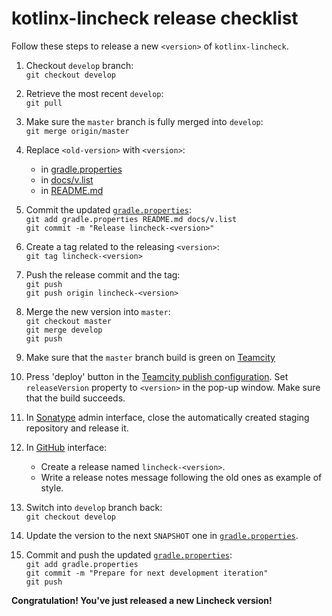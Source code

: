# kotlinx-lincheck release checklist
Follow these steps to release a new `<version>` of `kotlinx-lincheck`.

1. Checkout `develop` branch: <br>
   `git checkout develop`

2. Retrieve the most recent `develop`: <br>
   `git pull`

3. Make sure the `master` branch is fully merged into `develop`: <br>
   `git merge origin/master`

4. Replace `<old-version>` with `<version>`:
   * in [gradle.properties](gradle.properties)
   * in [docs/v.list](docs/v.list)
   * in [README.md](README.md)

5. Commit the updated [`gradle.properties`](gradle.properties): <br>
   `git add gradle.properties README.md docs/v.list` <br>
   `git commit -m "Release lincheck-<version>"`
   
6. Create a tag related to the releasing `<version>`: <br>
   `git tag lincheck-<version>`

7. Push the release commit and the tag: <br>
   `git push` <br>
   `git push origin lincheck-<version>`

8. Merge the new version into `master`: <br>
   `git checkout master` <br>
   `git merge develop` <br>
   `git push`
   
9. Make sure that the `master` branch build is green on [Teamcity](https://teamcity.jetbrains.com/project/KotlinTools_KotlinxLincheck?branch=%3Cdefault%3E&mode=builds)

10. Press 'deploy' button in the [Teamcity publish configuration](https://teamcity.jetbrains.com/buildConfiguration/KotlinTools_KotlinxLincheck_Publish?branch=%3Cdefault%3E&buildTypeTab=overview&mode=builds). 
Set `releaseVersion` property to `<version>` in the pop-up window. Make sure that the build succeeds.

11. In [Sonatype](https://oss.sonatype.org/) admin interface, close the automatically created staging repository and release it.

12. In [GitHub](https://github.com/Kotlin/kotlinx-lincheck/releases) interface:
    * Create a release named `lincheck-<version>`.
    * Write a release notes message following the old ones as example of style.
    
13. Switch into `develop` branch back: <br>
    `git checkout develop`

14. Update the version to the next `SNAPSHOT` one in [`gradle.properties`](gradle.properties).

15. Commit and push the updated [`gradle.properties`](gradle.properties): <br>
   `git add gradle.properties` <br>
   `git commit -m "Prepare for next development iteration"` <br>
   `git push`
    
**Congratulation! You've just released a new Lincheck version!**